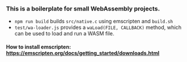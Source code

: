 ### This is a boilerplate for small WebAssembly projects.

- `npm run build` builds `src/native.c` using emscripten and `build.sh`
- `test/wa-loader.js` provides a `waLoad(FILE, CALLBACK)` method, which can be used to load and run a WASM file.

#### How to install emscripten: https://emscripten.org/docs/getting_started/downloads.html
